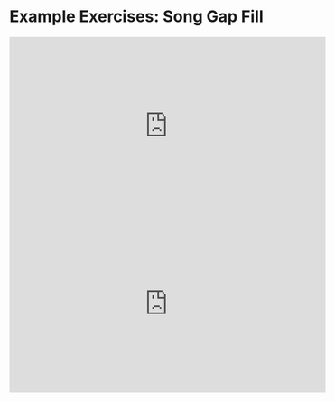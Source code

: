<h1>Example Exercises: Song Gap Fill</h1>

<iframe width="560" height="315" src="https://www.youtube.com/embed/3YxaaGgTQYM" frameborder="0" allow="accelerometer; autoplay; encrypted-media; gyroscope; picture-in-picture" allowfullscreen></iframe>

<iframe src="https://h5p.org/h5p/embed/345752" width="560" height="315" frameborder="0" allowfullscreen="allowfullscreen"></iframe>



